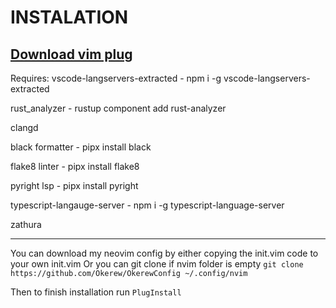 # INSTALATION
[Download vim plug](https://github.com/junegunn/vim-plug)
--------------------------------------------------------

Requires: 
vscode-langservers-extracted - npm i -g vscode-langservers-extracted

rust_analyzer - rustup component add rust-analyzer

clangd 

black formatter - pipx install black

flake8 linter - pipx install flake8

pyright lsp - pipx install pyright

typescript-langauge-server - npm i -g typescript-language-server

zathura

----- 

You can download my neovim config by either copying the init.vim code to your own init.vim
Or you can git clone if nvim folder is empty `git clone https://github.com/Okerew/OkerewConfig ~/.config/nvim`

Then to finish installation run `PlugInstall`
